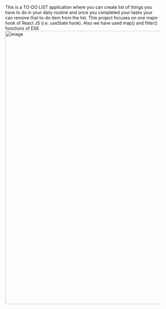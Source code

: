 This is a TO-DO LIST application where you can create list of things you have to do in your daily routine and once you completed your tasks your can remove that to-do item from the list.
This project focuses on one major hook of React JS (i.e. useState hook).
Also we have used map() and filter() functions of ES6
<img width="1920" height="880" alt="image" src="https://github.com/user-attachments/assets/5edbb66a-7551-43df-8097-d8e322644502" />

